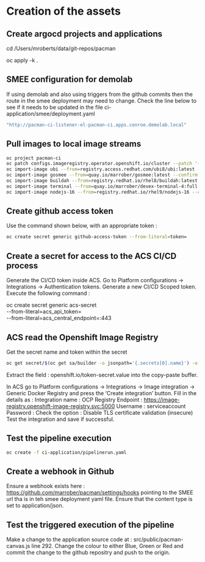 # Creation of the assets

## Create argocd projects and applications

cd /Users/mroberts/data/git-repos/pacman

oc apply -k .

## SMEE configuration for demolab

If using demolab and also using triggers from the github commits then the route in the smee deployment may need to change. Check the line below to see if it needs to be updated in the file ci-application/smee/deployment.yaml

````bash
"http://pacman-ci-listener-el-pacman-ci.apps.conroe.demolab.local"
````
## Pull images to local image streams

````bash
oc project pacman-ci
oc patch configs.imageregistry.operator.openshift.io/cluster --patch '{"spec":{"defaultRoute":true}}' --type=merge
oc import-image ubi --from=registry.access.redhat.com/ubi8/ubi:latest --confirm
oc import-image gosmee --from=quay.io/marrober/gosmee:latest --confirm
oc import-image buildah --from=registry.redhat.io/rhel8/buildah:latest --confirm
oc import-image terminal --from=quay.io/marrober/devex-terminal-4:full-terminal-1.5 --confirm
oc import-image nodejs-16 --from=registry.redhat.io/rhel9/nodejs-16 --confirm
````

## Create github access token

Use the command shown below, with an appropriate token :

````bash
oc create secret generic github-access-token --from-literal=token=
````

## Create a secret for access to the ACS CI/CD process

Generate the CI/CD token inside ACS. Go to Platform configurations -> Integrations -> Authentication tokens.
Generate a new CI/CD Scoped token.
Execute the following command :

oc create secret generic acs-secret \
--from-literal=acs_api_token=<token from above step> \
--from-literal=acs_central_endpoint=<url-for-rhacs-server>:443

## ACS read the Openshift Image Registry

Get the secret name and token within the secret

````bash
oc get secret/$(oc get sa/builder -o jsonpath='{.secrets[0].name}') -o jsonpath='{.metadata.annotations}' | jq '."openshift.io/token-secret.value"' 
````

Extract the field : openshift.io/token-secret.value into the copy-paste buffer.

In ACS go to Platform configurations -> Integrations -> Image integration -> Generic Docker Registry and press the ‘Create integration’ button.
Fill in the details as :
	Integration name : OCP Registry
	Endpoint : https://image-registry.openshift-image-registry.svc:5000
	Username : serviceaccount
	Password : <as copied from the secret previously>
	Check the option : Disable TLS certificate validation (insecure)
Test the integration and save if successful.

## Test the pipeline execution

````bash
oc create -f ci-application/pipelinerun.yaml 
````

## Create a webhook in Github

Ensure a webhook exists here : https://github.com/marrober/pacman/settings/hooks pointing to the SMEE url tha is in teh smee deployment yaml file. Ensure that the content type is set to application/json.

## Test the triggered execution of the pipeline

Make a change to the application source code at : src/public/pacman-canvas.js line 292. Change the colour to either Blue, Green or Red and commit the change to the github repositry and push to the origin.





